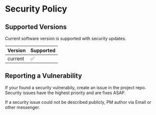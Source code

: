 # Security Policy

## Supported Versions

Current software version is supported with security updates.

| Version | Supported          |
| ------- | ------------------ |
| current | :white_check_mark: |

## Reporting a Vulnerability

If your found a security vulnerabily, create an issue in the project repo. Security issues have the highest priority and are fixes ASAP.

If a security issue could not be described publicly, PM author via Email or other messenger.
